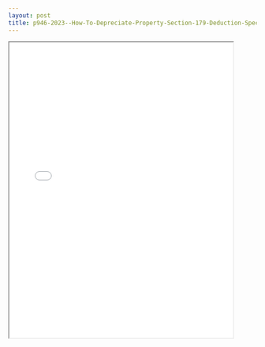 ```yaml
---
layout: post
title: p946-2023--How-To-Depreciate-Property-Section-179-Deduction-Special-Depreciation-Allowance-MACRS-Listed-Property
---
```


<div class="pdf-container">
<iframe src="/ea/assets/pdfs/p946-2023--How-To-Depreciate-Property-Section-179-Deduction-Special-Depreciation-Allowance-MACRS-Listed-Property.pdf" height="600" width="90%" allowFullScreen="true"></iframe>
</div>

